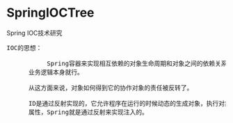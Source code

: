 # SpringIOCTree
Spring IOC技术研究


<pre>
IOC的思想：
           
           Spring容器来实现相互依赖的对象生命周期和对象之间的依赖关系。对象只需要关注
      业务逻辑本身就行。

      从这方面来说，对象如何得到它的协作对象的责任被反转了。

      ID是通过反射实现的，它允许程序在运行的时候动态的生成对象，执行对象的方法，改变对象的
      属性，Spring就是通过反射来实现注入的。
</pre>